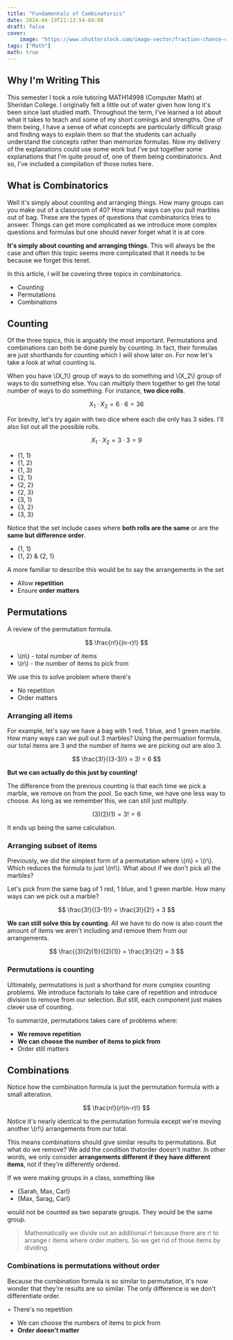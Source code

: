 ```yaml
---
title: "Fundamentals of Combinatorics"
date: 2024-04-19T21:13:54-04:00
draft: false
cover:
    image: "https://www.shutterstock.com/image-vector/fraction-chance-colored-balls-possibility-260nw-2409114537.jpg"
tags: ["Math"]
math: true
---
```


## Why I'm Writing This

This semester I took a role tutoring MATH14998 (Computer Math) at Sheridan College. I originally felt a little out of water given how long it's been since last studied math. Throughout the term, I've learned a lot about what it takes to teach and some of my short comings and strengths. One of them being, I have a sense of what concepts are particularly difficult grasp and finding ways to explain them so that the students can actually understand the concepts rather than memorize formulas. Now my delivery of the explanations could use some work but I've put together some explanations that I'm quite proud of, one of them being combinatorics. And so, I've included a compilation of those notes here.

## What is Combinatorics

Well it's simply about counting and arranging things. How many groups can you make out of a classroom of 40? How many ways can you pull marbles out of bag. These are the types of questions that combinatorics tries to answer. Things can get more complicated as we introduce more complex questions and formulas but one should never forget what it is at core.

**It's simply about counting and arranging things**. This will always be the case and often this topic seems more complicated that it needs to be because we forget this tenet.

In this article, I will be covering three topics in combinatorics.

- Counting
- Permutations
- Combinations

## Counting

Of the three topics, this is arguably the most important. Permutations and combinations can both be done purely by counting. In fact, their formulas are just shorthands for counting which I will show later on. For now let's take a look at what counting is.

When you have \\(X_1\\) group of ways to do something and \\(X_2\\) group of ways to do something else. You can multiply them together to get the total number of ways to do something. For instance, **two dice rolls**.

$$
X_1 \cdot X_2 = 6 \cdot 6 = 36
$$

For brevity, let's try again with two dice where each die only has 3 sides. I'll also list out all the possible rolls.

$$
X_1 \cdot X_2 = 3 \cdot 3 = 9
$$

- {1, 1}
- {1, 2}
- {1, 3}
- {2, 1}
- {2, 2}
- {2, 3}
- {3, 1}
- {3, 2}
- {3, 3}

Notice that the set include cases where **both rolls are the same** or are the **same but difference order**.

- {1, 1}
- {1, 2} & {2, 1}

A more familiar to describe this would be to say the arrangements in the set

- Allow **repetition**
- Ensure **order matters**

## Permutations

A review of the permutation formula.

$$
\frac{n!}{(n-r)!}
$$

- \\(n\\) - total number of items
- \\(r\\) - the number of items to pick from

We use this to solve problem where there's

- No repetition
- Order matters

### Arranging all items

For example, let's say we have a bag with 1 red, 1 blue, and 1 green marble. How many ways can we pull out 3 marbles? Using the permuation formula, our total items are 3 and the number of items we are picking out are also 3.

$$
\frac{3!}{(3-3)!} = 3! = 6
$$

**But we can actually do this just by counting!**

The difference from the previous counting is that each time we pick a marble, we remove on from the pool. So each time, we have one less way to choose. As long as we remember this, we can still just multiply.

$$
(3)(2)(1) = 3! = 6
$$

It ends up being the same calculation.

### Arranging subset of items

Previously, we did the simplest form of a permutation where \\(n\\) = \\(r\\). Which reduces the formula to just \\(n!\\). What about if we don't pick all the marbles?

Let's pick from the same bag of 1 red, 1 blue, and 1 green marble. How many ways can we pick out a marble?

$$
\frac{3!}{(3-1)!} = \frac{3!}{2!} = 3
$$

**We can still solve this by counting**. All we have to do now is also count the amount of items we aren't including and remove them from our arrangements.

$$
\frac{(3)(2)(1)}{(2)(1)} = \frac{3!}{2!} = 3
$$

### Permutations is counting

Ultimately, permutations is just a shorthand for more complex counting problems. We introduce factorials to take care of repetition and introduce division to remove from our selection. But still, each component just makes clever use of counting.

To summarize, permutations takes care of problems where:

- **We remove repetition**
- **We can choose the number of items to pick from**
- Order still matters

## Combinations

Notice how the combination formula is just the permutation formula with a small alteration.

$$
\frac{n!}{r!(n-r)!}
$$

Notice it's nearly identical to the permutation formula except we're moving another \\(r!\\) arrangements from our total.

This means combinations should give similar results to permutations. But what do we remove? We add the condition thatorder doesn't matter. In other words, we only consider **arrangements different if they have different items**, not if they're differently ordered.

If we were making groups in a class, something like

- {Sarah, Max, Carl}
- {Max, Sarag, Carl}

would not be counted as two separate groups. They would be the same group.

> Mathematically we divide out an additional r! because there are r! to arrange r items where order matters. So we get rid of those items by dividing.

### Combinations is permutations without order

Because the combination formula is so similar to permutation, it's now wonder that they're results are so similar. The only difference is we don't differentiate order.

= There's no repetition
- We can choose the numbers of items to pick from
- **Order doesn't matter**